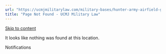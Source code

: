 ```yaml
---
url: "https://ucmjmilitarylaw.com/military-bases/hunter-army-airfield-georgia-military-defense-lawyer-ucmj-legal-guide/%7Blocation12"
title: "Page Not Found - UCMJ Military Law"
---
```


[Skip to content](https://ucmjmilitarylaw.com/military-bases/hunter-army-airfield-georgia-military-defense-lawyer-ucmj-legal-guide/%7Blocation12#content)

It looks like nothing was found at this location.

Notifications